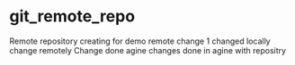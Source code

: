 # git_remote_repo
Remote repository creating for demo 
remote change 1
changed locally
change remotely
Change done agine
changes done in agine with repositry
